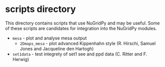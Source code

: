 # scripts directory

This directory contains scripts that use NuGridPy and may be useful. Some of these scripts are candidates for integration into the NuGridPy modules.

* `mesa` - plot and analyse mesa output
	- `2Dmaps_mesa` - plot advanced Kippenhahn style (R. Hirschi, Samuel Jones and Jacqueline den Hartogh)
* `set1data` - test integrety of set1 see and ppd data (C. Ritter and F. Herwig)
